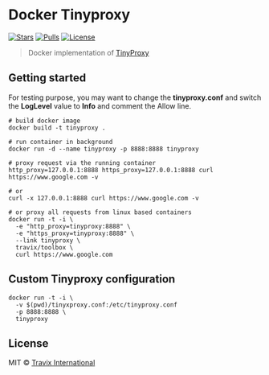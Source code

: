 Docker Tinyproxy
================

[![Stars](https://img.shields.io/docker/stars/travix/tinyproxy.svg)](https://hub.docker.com/r/travix/tinyproxy/)
[![Pulls](https://img.shields.io/docker/pulls/travix/tinyproxy.svg)](https://hub.docker.com/r/travix/tinyproxy/)
[![License](https://img.shields.io/github/license/Travix-International/docker-tinyproxy.svg)](https://github.com/Travix-International/docker-tinyproxy/blob/master/LICENSE)

> Docker implementation of [TinyProxy](https://github.com/tinyproxy/tinyproxy)

## Getting started

For testing purpose, you may want to change the **tinyproxy.conf** and switch the **LogLevel** value to **Info** and comment the Allow line.

```
# build docker image
docker build -t tinyproxy .

# run container in background
docker run -d --name tinyproxy -p 8888:8888 tinyproxy

# proxy request via the running container
http_proxy=127.0.0.1:8888 https_proxy=127.0.0.1:8888 curl https://www.google.com -v

# or
curl -x 127.0.0.1:8888 curl https://www.google.com -v

# or proxy all requests from linux based containers
docker run -t -i \
  -e "http_proxy=tinyproxy:8888" \
  -e "https_proxy=tinyproxy:8888" \
  --link tinyproxy \
  travix/toolbox \
  curl https://www.google.com
```

## Custom Tinyproxy configuration

```
docker run -t -i \
  -v $(pwd)/tinyxproxy.conf:/etc/tinyproxy.conf
  -p 8888:8888 \
  tinyproxy
```

## License

MIT © [Travix International](http://travix.com)
